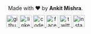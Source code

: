 <div style="text-align:center;margin-bottom:10px">
Made with ❤️ by <b>Ankit Mishra</b>.
</div>

<div align="center">
<a href="https://github.com/ankitmishradev" target="blank" style="">
    <img src="https://raw.githubusercontent.com/ankitmishradev/attribution-template/main/icons/github.png" height="32px" width="32px" alt="github"/>
</a>
<a href="https://www.linkedin.com/in/ankitmishradev/" target="blank">
    <img src="https://raw.githubusercontent.com/ankitmishradev/attribution-template/main/icons/linked-in.png" height="32px" width="32px" alt="linked-in"/>
</a>
<a href="https://codepen.io/ankitmishradev" target="blank">
    <img src="https://raw.githubusercontent.com/ankitmishradev/attribution-template/main/icons/codepen.png" height="32px" width="32px" alt="codepen"/>
</a>
<a href="https://www.facebook.com/profile.php?id=100008455744534" target="blank">
    <img src="https://raw.githubusercontent.com/ankitmishradev/attribution-template/main/icons/facebook.png" height="32px" width="32px" alt="facebook"/>
</a>
<a href="https://twitter.com/iankitmi" target="blank">
    <img src="https://raw.githubusercontent.com/ankitmishradev/attribution-template/main/icons/twitter.png" height="32px" width="32px" alt="twitter"/>
</a>
<a href="https://www.instagram.com/iankitmi/" target="blank">
    <img src="https://raw.githubusercontent.com/ankitmishradev/attribution-template/main/icons/instagram.png" height="32px" width="32px" alt="instagram" />
</a>
</div>
